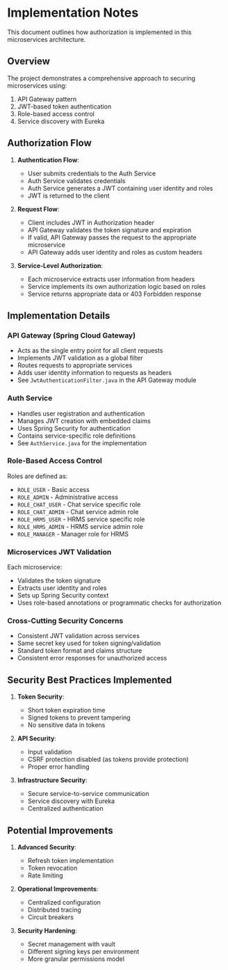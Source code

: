 # Implementation Notes

This document outlines how authorization is implemented in this microservices architecture.

## Overview

The project demonstrates a comprehensive approach to securing microservices using:

1. API Gateway pattern
2. JWT-based token authentication
3. Role-based access control
4. Service discovery with Eureka

## Authorization Flow

1. **Authentication Flow**:
   - User submits credentials to the Auth Service
   - Auth Service validates credentials
   - Auth Service generates a JWT containing user identity and roles
   - JWT is returned to the client

2. **Request Flow**:
   - Client includes JWT in Authorization header
   - API Gateway validates the token signature and expiration
   - If valid, API Gateway passes the request to the appropriate microservice
   - API Gateway adds user identity and roles as custom headers

3. **Service-Level Authorization**:
   - Each microservice extracts user information from headers
   - Service implements its own authorization logic based on roles
   - Service returns appropriate data or 403 Forbidden response

## Implementation Details

### API Gateway (Spring Cloud Gateway)

- Acts as the single entry point for all client requests
- Implements JWT validation as a global filter
- Routes requests to appropriate services
- Adds user identity information to requests as headers
- See `JwtAuthenticationFilter.java` in the API Gateway module

### Auth Service

- Handles user registration and authentication
- Manages JWT creation with embedded claims
- Uses Spring Security for authentication
- Contains service-specific role definitions
- See `AuthService.java` for the implementation

### Role-Based Access Control

Roles are defined as:
- `ROLE_USER` - Basic access
- `ROLE_ADMIN` - Administrative access
- `ROLE_CHAT_USER` - Chat service specific role
- `ROLE_CHAT_ADMIN` - Chat service admin role
- `ROLE_HRMS_USER` - HRMS service specific role
- `ROLE_HRMS_ADMIN` - HRMS service admin role
- `ROLE_MANAGER` - Manager role for HRMS

### Microservices JWT Validation

Each microservice:
- Validates the token signature
- Extracts user identity and roles
- Sets up Spring Security context
- Uses role-based annotations or programmatic checks for authorization

### Cross-Cutting Security Concerns

- Consistent JWT validation across services
- Same secret key used for token signing/validation
- Standard token format and claims structure
- Consistent error responses for unauthorized access

## Security Best Practices Implemented

1. **Token Security**:
   - Short token expiration time
   - Signed tokens to prevent tampering
   - No sensitive data in tokens

2. **API Security**:
   - Input validation
   - CSRF protection disabled (as tokens provide protection)
   - Proper error handling

3. **Infrastructure Security**:
   - Secure service-to-service communication
   - Service discovery with Eureka
   - Centralized authentication

## Potential Improvements

1. **Advanced Security**:
   - Refresh token implementation
   - Token revocation
   - Rate limiting

2. **Operational Improvements**:
   - Centralized configuration
   - Distributed tracing
   - Circuit breakers

3. **Security Hardening**:
   - Secret management with vault
   - Different signing keys per environment
   - More granular permissions model 